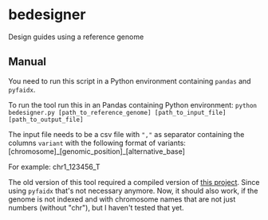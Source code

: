 # bedesigner
Design guides using a reference genome

## Manual
You need to run this script in a Python environment containing `pandas` and `pyfaidx`.

To run the tool run this in an Pandas containing Python environment:
`python bedesigner.py [path_to_reference_genome] [path_to_input_file] [path_to_output_file]`

The input file needs to be a csv file with `","` as separator containing the columns `variant` with the following format of variants: [chromosome]\_[genomic_position]\_[alternative_base]

For example: chr1_123456_T

The old version of this tool required a compiled version of [this project](https://github.com/dancooke/bioio). Since using `pyfaidx` that's not necessary anymore. Now, it should also work, if the genome is not indexed and with chromosome names that are not just numbers (without "chr"), but I haven't tested that yet.
